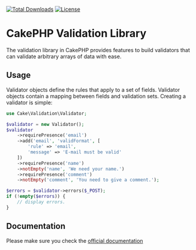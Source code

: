 [![Total Downloads](https://img.shields.io/packagist/dt/cakephp/validation.svg?style=flat-square)](https://packagist.org/packages/cakephp/validation)
[![License](https://img.shields.io/badge/license-MIT-blue.svg?style=flat-square)](LICENSE.txt)

# CakePHP Validation Library

The validation library in CakePHP provides features to build validators that can validate arbitrary
arrays of data with ease.

## Usage

Validator objects define the rules that apply to a set of fields. Validator objects contain a mapping between
fields and validation sets. Creating a validator is simple:

```php
use Cake\Validation\Validator;

$validator = new Validator();
$validator
    ->requirePresence('email')
    ->add('email', 'validFormat', [
        'rule' => 'email',
        'message' => 'E-mail must be valid'
    ])
    ->requirePresence('name')
    ->notEmpty('name', 'We need your name.')
    ->requirePresence('comment')
    ->notEmpty('comment', 'You need to give a comment.');

$errors = $validator->errors($_POST);
if (!empty($errors)) {
    // display errors.
}
```

## Documentation

Please make sure you check the [official documentation](https://book.cakephp.org/3.0/en/core-libraries/validation.html)
